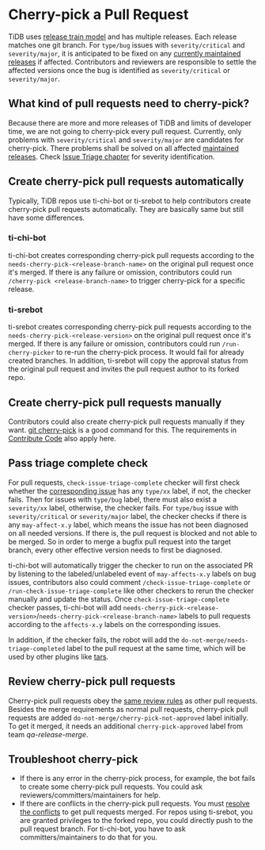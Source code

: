 # Cherry-pick a Pull Request

TiDB uses [release train model](../project-management/release-train-model.md) and has multiple releases. Each release matches one git branch. For `type/bug` issues with `severity/critical` and `severity/major`, it is anticipated to be fixed on any [currently maintained releases](https://pingcap.github.io/tidb-dev-guide/project-management/release-train-model.html#what-is-tidb-version-mechanism-under-release-train-model) if affected. Contributors and reviewers are responsible to settle the affected versions once the bug is identified as `severity/critical` or `severity/major`.

## What kind of pull requests need to cherry-pick?

Because there are more and more releases of TiDB and limits of developer time, we are not going to cherry-pick every pull request. Currently, only problems with `severity/critical` and `severity/major` are candidates for cherry-pick. There problems shall be solved on all affected [maintained releases](https://pingcap.github.io/tidb-dev-guide/project-management/release-train-model.html#what-is-tidb-version-mechanism-under-release-train-model). Check [Issue Triage chapter](issue-triage.md) for severity identification.

## Create cherry-pick pull requests automatically

Typically, TiDB repos use ti-chi-bot or ti-srebot to help contributors create cherry-pick pull requests automatically. They are basically same but still have some differences.

### ti-chi-bot

ti-chi-bot creates corresponding cherry-pick pull requests according to the `needs-cherry-pick-<release-branch-name>` on the original pull request once it's merged. If there is any failure or omission, contributors could run `/cherry-pick <release-branch-name>` to trigger cherry-pick for a specific release.

### ti-srebot

ti-srebot creates corresponding cherry-pick pull requests according to the `needs-cherry-pick-<release-version>` on the original pull request once it's merged. If there is any failure or omission, contributors could run `/run-cherry-picker` to re-run the cherry-pick process. It would fail for already created branches. In addition, ti-srebot will copy the approval status from the original pull request and invites the pull request author to its forked repo.

## Create cherry-pick pull requests manually

Contributors could also create cherry-pick pull requests manually if they want. [git cherry-pick](https://git-scm.com/docs/git-cherry-pick) is a good command for this. The requirements in [Contribute Code](contribute-code.md) also apply here.

## Pass triage complete check

For pull requests, `check-issue-triage-complete` checker will first check whether the [corresponding issue](https://pingcap.github.io/tidb-dev-guide/contribute-to-tidb/contribute-code.html#referring-to-an-issue) has any `type/xx` label, if not, the checker fails. Then for issues with `type/bug` label, there must also exist a `severity/xx` label, otherwise, the checker fails. For `type/bug` issue with `severity/critical` or `severity/major` label, the checker checks if there is any `may-affect-x.y` label, which means the issue has not been diagnosed on all needed versions. If there is, the pull request is blocked and not able to be merged. So in order to merge a bugfix pull request into the target branch, every other effective version needs to first be diagnosed.

ti-chi-bot will automatically trigger the checker to run on the associated PR by listening to the labeled/unlabeled event of `may-affects-x.y` labels on bug issues, contributors also could comment `/check-issue-triage-complete` or `/run-check-issue-triage-complete` like other checkers to rerun the checker manually and update the status. Once `check-issue-triage-complete` checker passes, ti-chi-bot will add `needs-cherry-pick-<release-version>`/`needs-cherry-pick-<release-branch-name>`  labels to pull requests according to the `affects-x.y` labels on the corresponding issues.

In addition, if the checker fails, the robot will add the `do-not-merge/needs-triage-completed` label to the pull request at the same time, which will be used by other plugins like [tars](https://book.prow.tidb.io/#/en/plugins/tars).


## Review cherry-pick pull requests

Cherry-pick pull requests obey the [same review rules](review-a-pr.md) as other pull requests. Besides the merge requirements as normal pull requests, cherry-pick pull requests are added `do-not-merge/cherry-pick-not-approved` label initially. To get it merged, it needs an additional `cherry-pick-approved` label from team *qa-release-merge*.

## Troubleshoot cherry-pick

* If there is any error in the cherry-pick process, for example, the bot fails to create some cherry-pick pull requests. You could ask reviewers/committers/maintainers for help.
* If there are conflicts in the cherry-pick pull requests. You must [resolve the conflicts](https://docs.github.com/en/pull-requests/collaborating-with-pull-requests/addressing-merge-conflicts/about-merge-conflicts) to get pull requests merged. For repos using ti-srebot, you are granted privileges to the forked repo, you could directly push to the pull request branch. For ti-chi-bot, you have to ask committers/maintainers to do that for you.
